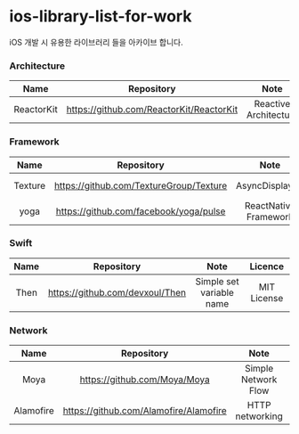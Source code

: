 # ios-library-list-for-work
iOS 개발 시 유용한 라이브러리 들을 아카이브 합니다.



### Architecture
| Name | Repository | Note | Licence |
|:------:|:-----------:|:---------:|:---------:|
| ReactorKit | https://github.com/ReactorKit/ReactorKit | Reactive Architecture |  MIT License |


### Framework
| Name | Repository | Note | Licence |
|:------:|:-----------:|:---------:|:---------:|
| Texture | https://github.com/TextureGroup/Texture | AsyncDisplayKit |  View License |
| yoga | https://github.com/facebook/yoga/pulse | ReactNative Framework |  View License |



### Swift
| Name | Repository | Note | Licence |
|:------:|:-----------:|:---------:|:---------:|
| Then | https://github.com/devxoul/Then | Simple set variable name |  MIT License |




### Network
| Name | Repository | Note | Licence |
|:------:|:-----------:|:---------:|:---------:|
| Moya | https://github.com/Moya/Moya | Simple Network Flow |  MIT License |
| Alamofire | https://github.com/Alamofire/Alamofire | HTTP networking |  MIT License |

